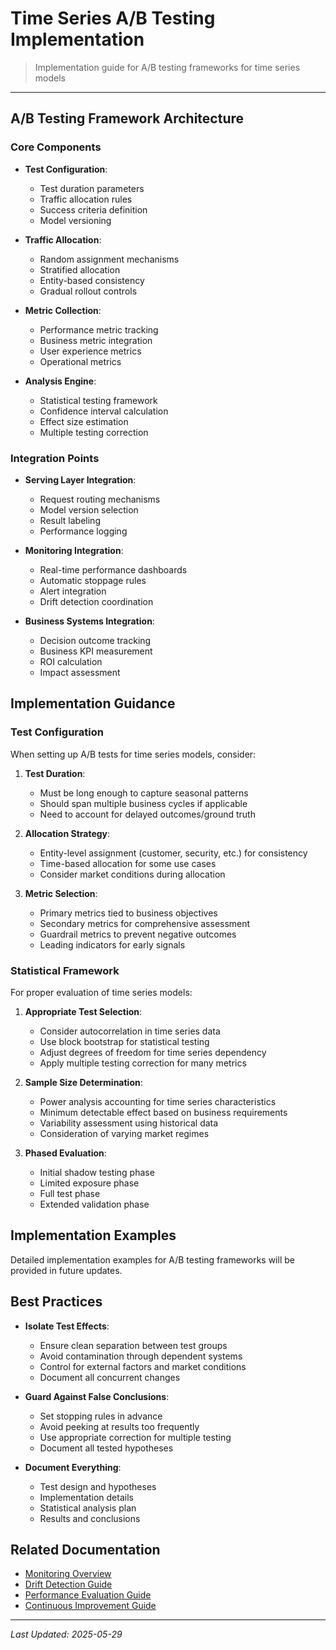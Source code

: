 # Time Series A/B Testing Implementation

> Implementation guide for A/B testing frameworks for time series models

---

## A/B Testing Framework Architecture

### Core Components

* **Test Configuration**:
  * Test duration parameters
  * Traffic allocation rules
  * Success criteria definition
  * Model versioning

* **Traffic Allocation**:
  * Random assignment mechanisms
  * Stratified allocation
  * Entity-based consistency
  * Gradual rollout controls

* **Metric Collection**:
  * Performance metric tracking
  * Business metric integration
  * User experience metrics
  * Operational metrics

* **Analysis Engine**:
  * Statistical testing framework
  * Confidence interval calculation
  * Effect size estimation
  * Multiple testing correction

### Integration Points

* **Serving Layer Integration**:
  * Request routing mechanisms
  * Model version selection
  * Result labeling
  * Performance logging

* **Monitoring Integration**:
  * Real-time performance dashboards
  * Automatic stoppage rules
  * Alert integration
  * Drift detection coordination

* **Business Systems Integration**:
  * Decision outcome tracking
  * Business KPI measurement
  * ROI calculation
  * Impact assessment

## Implementation Guidance

### Test Configuration

When setting up A/B tests for time series models, consider:

1. **Test Duration**:
   * Must be long enough to capture seasonal patterns
   * Should span multiple business cycles if applicable
   * Need to account for delayed outcomes/ground truth

2. **Allocation Strategy**:
   * Entity-level assignment (customer, security, etc.) for consistency
   * Time-based allocation for some use cases
   * Consider market conditions during allocation

3. **Metric Selection**:
   * Primary metrics tied to business objectives
   * Secondary metrics for comprehensive assessment
   * Guardrail metrics to prevent negative outcomes
   * Leading indicators for early signals

### Statistical Framework

For proper evaluation of time series models:

1. **Appropriate Test Selection**:
   * Consider autocorrelation in time series data
   * Use block bootstrap for statistical testing
   * Adjust degrees of freedom for time series dependency
   * Apply multiple testing correction for many metrics

2. **Sample Size Determination**:
   * Power analysis accounting for time series characteristics
   * Minimum detectable effect based on business requirements
   * Variability assessment using historical data
   * Consideration of varying market regimes

3. **Phased Evaluation**:
   * Initial shadow testing phase
   * Limited exposure phase
   * Full test phase
   * Extended validation phase

## Implementation Examples

Detailed implementation examples for A/B testing frameworks will be provided in future updates.

## Best Practices

* **Isolate Test Effects**:
  * Ensure clean separation between test groups
  * Avoid contamination through dependent systems
  * Control for external factors and market conditions
  * Document all concurrent changes

* **Guard Against False Conclusions**:
  * Set stopping rules in advance
  * Avoid peeking at results too frequently
  * Use appropriate correction for multiple testing
  * Document all tested hypotheses

* **Document Everything**:
  * Test design and hypotheses
  * Implementation details
  * Statistical analysis plan
  * Results and conclusions

## Related Documentation

* [Monitoring Overview](./ts-implementation-monitoring.md)
* [Drift Detection Guide](./ts-implementation-monitoring-drift.md)
* [Performance Evaluation Guide](./ts-implementation-monitoring-performance.md)
* [Continuous Improvement Guide](./ts-implementation-monitoring-improvement.md)

---

*Last Updated: 2025-05-29*